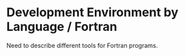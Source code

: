 # Development Environment by Language / Fortran

Need to describe different tools for Fortran programs.
